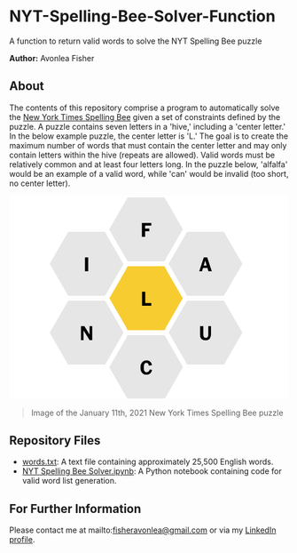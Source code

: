 # NYT-Spelling-Bee-Solver-Function
A function to return valid words to solve the NYT Spelling Bee puzzle

<b>Author:</b> Avonlea Fisher

## About 
The contents of this repository comprise a program to automatically solve the [New York Times Spelling Bee](https://www.nytimes.com/puzzles/spelling-bee) given a set of constraints defined by the puzzle. A puzzle contains seven letters in a 'hive,' including a 'center letter.' In the below example puzzle, the center letter is 'L.' The goal is to create the maximum number of words that must contain the center letter and may only contain letters within the hive (repeats are allowed). Valid words must be relatively common and at least four letters long. In the puzzle below, 'alfalfa' would be an example of a valid word, while 'can' would be invalid (too short, no center letter). 

<img src="https://github.com/AvonleaFisher/NYT-Spelling-Bee-Solver-Function/blob/main/Images/Screen%20Shot%202021-01-11%20at%207.24.57%20PM.png"></a>
> Image of the January 11th, 2021 New York Times Spelling Bee puzzle


## Repository Files
* [words.txt](https://github.com/AvonleaFisher/NYT-Spelling-Bee-Solver-Function/blob/main/words.txt): A text file containing approximately 25,500 English words.
* [NYT Spelling Bee Solver.ipynb](https://github.com/AvonleaFisher/NYT-Spelling-Bee-Solver-Function/blob/main/NYT%20Spelling%20Bee%20Solver.ipynb): A Python notebook containing code for valid word list generation.

## For Further Information
Please contact me at mailto:fisheravonlea@gmail.com or via my [LinkedIn profile](https://www.linkedin.com/in/avonlea-fisher/).

